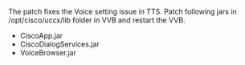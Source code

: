 The patch fixes the Voice setting issue in TTS. 
Patch following jars in /opt/cisco/uccx/lib folder in VVB and restart the VVB.
* CiscoApp.jar	
* CiscoDialogServices.jar	
* VoiceBrowser.jar
